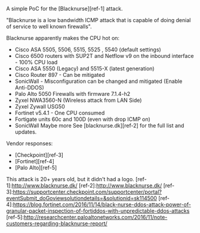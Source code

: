 A simple PoC for the [Blacknurse][ref-1] attack.

"Blacknurse is a low bandwidth ICMP attack that is capable of doing denial of service to well known firewalls".

Blacknurse apparently makes the CPU hot on:

*  Cisco ASA 5505, 5506, 5515, 5525 , 5540 (default settings)
*  Cisco 6500 routers with SUP2T and Netflow v9 on the inbound interface - 100% CPU load
*  Cisco ASA 5550 (Legacy) and 5515-X (latest generation)
*  Cisco Router 897 - Can be mitigated
*  SonicWall - Misconfiguration can be changed and mitigated (Enable Anti-DDOS)
*  Palo Alto 5050 Firewalls with firmware 7.1.4-h2
*  Zyxel NWA3560-N (Wireless attack from LAN Side)
*  Zyxel Zywall USG50
*  Fortinet v5.4.1 - One CPU consumed
*  Fortigate units 60c and 100D (even with drop ICMP on)
*  SonicWall
Maybe more
See [blacknurse.dk][ref-2] for the full list and updates.

Vendor responses:

* [Checkpoint][ref-3]
* [Fortinet][ref-4]
* [Palo Alto][ref-5]

This attack is 20+ years old, but it didn't had a logo.
[ref-1]:http://www.blacknurse.dk/
[ref-2]:http://www.blacknurse.dk/
[ref-3]:https://supportcenter.checkpoint.com/supportcenter/portal?eventSubmit_doGoviewsolutiondetails=&solutionid=sk114500
[ref-4]:https://blog.fortinet.com/2016/11/14/black-nurse-ddos-attack-power-of-granular-packet-inspection-of-fortiddos-with-unpredictable-ddos-attacks
[ref-5]:http://researchcenter.paloaltonetworks.com/2016/11/note-customers-regarding-blacknurse-report/
